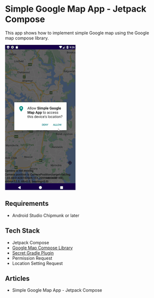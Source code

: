 # Simple Google Map App - Jetpack Compose

This app shows how to implement simple Google map using the Google map compose library.

![](screenshots/Simple_Google_Map_App_Jetpack_Compose_01.gif)

## Requirements
- Android Studio Chipmunk or later

## Tech Stack
- Jetpack Compose
- [Google Map Compose Library](https://github.com/googlemaps/android-maps-compose)
- [Secret Gradle Plugin](https://github.com/google/secrets-gradle-plugin)
- Permission Request
- Location Setting Request


## Articles
- Simple Google Map App - Jetpack Compose
